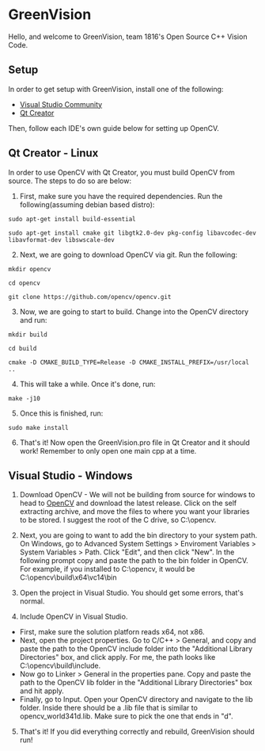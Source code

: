 # GreenVision
Hello, and welcome to GreenVision, team 1816's Open Source C++ Vision Code. 

## Setup
In order to get setup with GreenVision, install one of the following:

* [Visual Studio Community](https://visualstudio.microsoft.com/thank-you-downloading-visual-studio/?sku=Community&rel=15)
* [Qt Creator](https://www.qt.io/download-qt-installer?hsCtaTracking=9f6a2170-a938-42df-a8e2-a9f0b1d6cdce%7C6cb0de4f-9bb5-4778-ab02-bfb62735f3e5)

Then, follow each IDE's own guide below for setting up OpenCV.
## Qt Creator - Linux
In order to use OpenCV with Qt Creator, you must build OpenCV from source. The steps to do so are below:
1. First, make sure you have the required dependencies. Run the following(assuming debian based distro):

`sudo apt-get install build-essential`

`sudo apt-get install cmake git libgtk2.0-dev pkg-config libavcodec-dev libavformat-dev libswscale-dev`

2. Next, we are going to download OpenCV via git. Run the following:

`mkdir opencv`

`cd opencv`

`git clone https://github.com/opencv/opencv.git`

3. Now, we are going to start to build. Change into the OpenCV directory and run:

`mkdir build`

`cd build`

`cmake -D CMAKE_BUILD_TYPE=Release -D CMAKE_INSTALL_PREFIX=/usr/local ..`

4. This will take a while. Once it's done, run:

`make -j10`

5. Once this is finished, run:

`sudo make install`

6. That's it! Now open the GreenVision.pro file in Qt Creator and it should work! Remember to only open one main cpp at a time.

## Visual Studio - Windows

1. Download OpenCV - We will not be building from source for windows to head to [OpenCV](https://opencv.org/releases.html) and download the latest release. Click on the self extracting archive, and move the files to where you want your libraries to be stored. I suggest the root of the C drive, so C:\opencv.

2. Next, you are going to want to add the bin directory to your system path. On Windows, go to Advanced System Settings > Enviroment Variables > System Variables > Path. Click "Edit", and then click "New". In the following prompt copy and paste the path to the bin folder in OpenCV.  For example, if you installed to C:\opencv, it would be C:\opencv\build\x64\vc14\bin

3. Open the project in Visual Studio. You should get some errors, that's normal.

4. Include OpenCV in Visual Studio. 
* First, make sure the solution platforn reads x64, not x86. 
* Next, open the project properties. Go to C/C++ > General, and copy and paste the path to the OpenCV include folder into the "Additional Library Directories" box, and click apply. For me, the path looks like C:\opencv\build\include.
* Now go to Linker > General in the properties pane. Copy and paste the path to the OpenCV lib folder in the "Additional Library Directories" box and hit apply.
* Finally, go to Input. Open your OpenCV directory and navigate to the lib folder. Inside there should be a .lib file that is similar to opencv_world341d.lib. Make sure to pick the one that ends in "d".
5. That's it! If you did everything correctly and rebuild, GreenVision should run!
